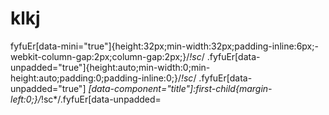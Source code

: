 # klkj
fyfuEr[data-mini="true"]{height:32px;min-width:32px;padding-inline:6px;-webkit-column-gap:2px;column-gap:2px;}/*!sc*/ .fyfuEr[data-unpadded="true"]{height:auto;min-width:0;min-height:auto;padding:0;padding-inline:0;}/*!sc*/ .fyfuEr[data-unpadded="true"] *[data-component="title"]:first-child{margin-left:0;}/*!sc*/.fyfuEr[data-unpadded=
